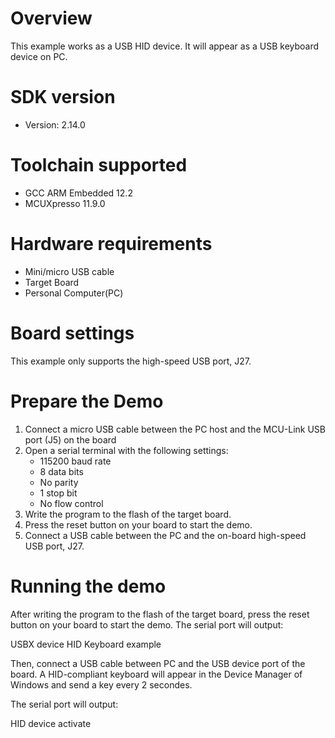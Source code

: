 Overview
========
This example works as a USB HID device. It will appear as a USB keyboard device on PC.


SDK version
===========
- Version: 2.14.0

Toolchain supported
===================
- GCC ARM Embedded  12.2
- MCUXpresso  11.9.0

Hardware requirements
=====================
- Mini/micro USB cable
- Target Board
- Personal Computer(PC)

Board settings
==============
This example only supports the high-speed USB port, J27.

Prepare the Demo
================
1.  Connect a micro USB cable between the PC host and the MCU-Link USB port (J5) on the board
2.  Open a serial terminal with the following settings:
    - 115200 baud rate
    - 8 data bits
    - No parity
    - 1 stop bit
    - No flow control
3.  Write the program to the flash of the target board.
4.  Press the reset button on your board to start the demo.
5.  Connect a USB cable between the PC and the on-board high-speed USB port, J27.

Running the demo
================
After writing the program to the flash of the target board,
press the reset button on your board to start the demo.
The serial port will output:

USBX device HID Keyboard example

Then, connect a USB cable between PC and the USB device port
of the board. A HID-compliant keyboard will appear in the
Device Manager of Windows and send a key every 2 secondes.

The serial port will output:

HID device activate
